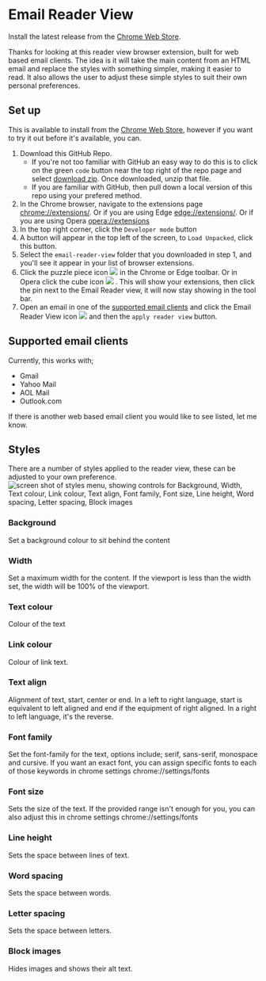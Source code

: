 # Email Reader View
Install the latest release from the [Chrome Web Store](https://chromewebstore.google.com/detail/eekkbigfifdabokecancejangeoallck).

Thanks for looking at this reader view browser extension, built for web based email clients. The idea is it will take the main content from an HTML email and replace the styles with something simpler, making it easier to read. It also allows  the user to adjust these simple styles to suit their own personal preferences.

## Set up
This is available to install from the [Chrome Web Store](https://chromewebstore.google.com/detail/eekkbigfifdabokecancejangeoallck), however if you want to try it out before it's available, you can.
1. Download this GitHub Repo.  
	* If you're not too familiar with GitHub an easy way to do this is to click on the green `code` button near the top right of the repo page and select [download zip](https://github.com/email-markup-consortium/email-reader-view/archive/refs/heads/main.zip). Once downloaded, unzip that file.
	* If you are familiar with GitHub, then pull down a local version of this repo using your prefered method. 
2. In the Chrome browser, navigate to the extensions page [chrome://extensions/](chrome://extensions/).
Or if you are using Edge [edge://extensions/](edge://extensions/).
Or if you are using Opera [opera://extensions](opera://extensions)
3. In the top right corner, click the `Developer mode` button
4. A button will appear in the top left of the screen, to `Load Unpacked`, click this button.
5. Select the `email-reader-view` folder that you downloaded in step 1, and you'll see it appear in your list of browser extensions.
6. Click the puzzle piece icon ![](https://user-images.githubusercontent.com/7871206/193024825-a9f31d07-fd66-4982-a711-17c2d5e04898.png)
 in the Chrome or Edge toolbar. Or in Opera click the cube icon ![](https://user-images.githubusercontent.com/7871206/193051201-da64f57d-453f-4f38-be0d-917851128739.png)
. This will show your extensions, then click the pin next to the Email Reader view, it will now stay showing in the tool bar.
7. Open an email in one of the [supported email clients](#supported-email-clients) and click the Email Reader View icon ![](https://user-images.githubusercontent.com/7871206/193025100-02a17935-082e-4207-b7e5-dae9cf08cc12.png)
 and then the `apply reader view` button.

## Supported email clients
Currently, this works with;
* Gmail
* Yahoo Mail
* AOL Mail
* Outlook.com

If there is another web based email client you would like to see listed, let me know.


## Styles
There are a number of styles applied to the reader view, these can be adjusted to your own preference.
![screen shot of styles menu, showing controls for Background, Width, Text colour, Link colour, Text align, Font family, Font size, Line height, Word spacing, Letter spacing, Block images](https://user-images.githubusercontent.com/7871206/191954116-81b92466-b72a-4241-b68b-06ab92171781.png)

### Background
Set a background colour to sit behind the content
###  Width
Set a maximum width for the content. If the viewport is less than the width set, the width will be 100% of the viewport.
### Text colour
Colour of the text
### Link colour
Colour of link text.
### Text align
Alignment of text, start, center or end. In a left to right language, start is equivalent to left aligned and end if the equipment of right aligned. In a right to left language, it's the reverse.
### Font family
Set the font-family for the text, options include; serif, sans-serif, monospace  and cursive. If you want an exact font, you can assign specific fonts to each of those keywords in chrome settings chrome://settings/fonts
### Font size
Sets the size of the text.  If the provided range isn't enough for you, you can also adjust this in chrome settings chrome://settings/fonts
### Line height
Sets the space between lines of text.
### Word spacing
Sets the space between words.
### Letter spacing
Sets the space between letters.
### Block images
Hides images and shows their alt text.


